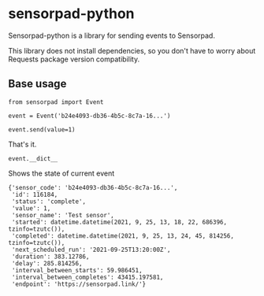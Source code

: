 # sensorpad-python

Sensorpad-python is a library for sending events to Sensorpad.

This library does not install dependencies, so you don't have to worry about Requests package version compatibility.


## Base usage

```
from sensorpad import Event

event = Event('b24e4093-db36-4b5c-8c7a-16...')

event.send(value=1)
```

That's it.

```event.__dict__```

Shows the state of current event

```
{'sensor_code': 'b24e4093-db36-4b5c-8c7a-16...',
 'id': 116184,
 'status': 'complete',
 'value': 1,
 'sensor_name': 'Test sensor',
 'started': datetime.datetime(2021, 9, 25, 13, 18, 22, 686396, tzinfo=tzutc()),
 'completed': datetime.datetime(2021, 9, 25, 13, 24, 45, 814256, tzinfo=tzutc()),
 'next_scheduled_run': '2021-09-25T13:20:00Z',
 'duration': 383.12786,
 'delay': 285.814256,
 'interval_between_starts': 59.986451,
 'interval_between_completes': 43415.197581,
 'endpoint': 'https://sensorpad.link/'}
```